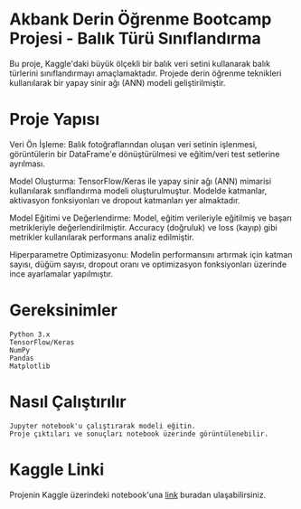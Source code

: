 # Akbank Derin Öğrenme Bootcamp Projesi - Balık Türü Sınıflandırma

Bu proje, Kaggle'daki büyük ölçekli bir balık veri setini kullanarak balık türlerini sınıflandırmayı amaçlamaktadır. Projede derin öğrenme teknikleri kullanılarak bir yapay sinir ağı (ANN) modeli geliştirilmiştir.

# Proje Yapısı

Veri Ön İşleme: Balık fotoğraflarından oluşan veri setinin işlenmesi, görüntülerin bir DataFrame'e dönüştürülmesi ve eğitim/veri test setlerine ayrılması.

Model Oluşturma: TensorFlow/Keras ile yapay sinir ağı (ANN) mimarisi kullanılarak sınıflandırma modeli oluşturulmuştur. Modelde katmanlar, aktivasyon fonksiyonları ve dropout katmanları yer almaktadır.

Model Eğitimi ve Değerlendirme: Model, eğitim verileriyle eğitilmiş ve başarı metrikleriyle değerlendirilmiştir. Accuracy (doğruluk) ve loss (kayıp) gibi metrikler kullanılarak performans analiz edilmiştir.

Hiperparametre Optimizasyonu: Modelin performansını artırmak için katman sayısı, düğüm sayısı, dropout oranı ve optimizasyon fonksiyonları üzerinde ince ayarlamalar yapılmıştır.

# Gereksinimler

    Python 3.x
    TensorFlow/Keras
    NumPy
    Pandas
    Matplotlib

# Nasıl Çalıştırılır

    Jupyter notebook'u çalıştırarak modeli eğitin.
    Proje çıktıları ve sonuçları notebook üzerinde görüntülenebilir.

# Kaggle Linki

Projenin Kaggle üzerindeki notebook'una [link](https://www.kaggle.com/code/enescatal/akbank-derin-renme-proje) buradan ulaşabilirsiniz.
